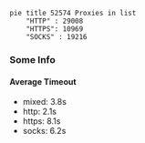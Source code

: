 
```mermaid
pie title 52574 Proxies in list
    "HTTP" : 29008
    "HTTPS": 10969
    "SOCKS" : 19216
```

### Some Info
#### Average Timeout

- mixed: 3.8s
- http: 2.1s
- https: 8.1s
- socks: 6.2s